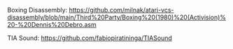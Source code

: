 Boxing Disassembly: https://github.com/milnak/atari-vcs-disassembly/blob/main/Third%20Party/Boxing%20(1980)%20(Activision)%20-%20Dennis%20Debro.asm

TIA Sound: https://github.com/fabiopiratininga/TIASound
